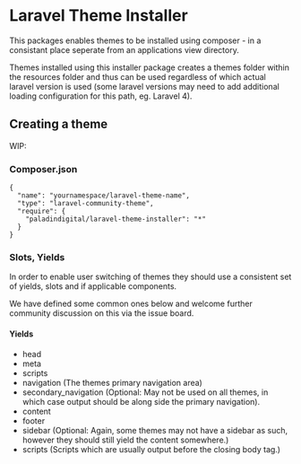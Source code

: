 # Laravel Theme Installer

This packages enables themes to be installed using composer - in a consistant place seperate from an applications view directory.

Themes installed using this installer package creates a themes folder within the resources folder and thus can be used regardless of which actual laravel version is used (some laravel versions may need to add additional loading configuration for this path, eg. Laravel 4).
 
## Creating a theme

WIP:

### Composer.json
    {
      "name": "yournamespace/laravel-theme-name",
      "type": "laravel-community-theme",
      "require": {
        "paladindigital/laravel-theme-installer": "*"
      }
    }

### Slots, Yields

In order to enable user switching of themes they should use a consistent set of yields, slots and if applicable components.

We have defined some common ones below and welcome further community discussion on this via the issue board.

#### Yields

 - head
 - meta
 - scripts
 - navigation (The themes primary navigation area)
 - secondary_navigation (Optional: May not be used on all themes, in which case output should be along side the primary navigation).
 - content
 - footer
 - sidebar (Optional: Again, some themes may not have a sidebar as such, however they should still yield the content somewhere.)
 - scripts (Scripts which are usually output before the closing body tag.)